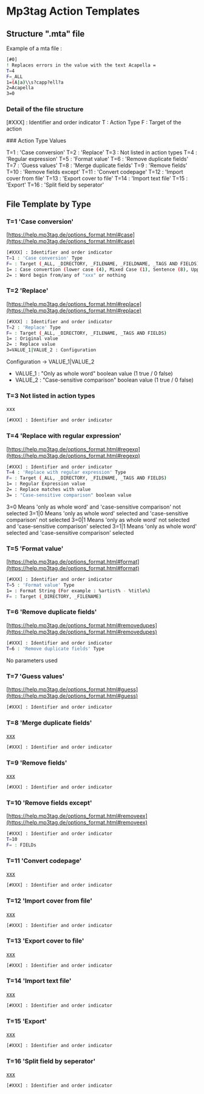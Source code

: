 # Mp3tag Action Templates




## Structure ".mta" file

Example of a mta file : 

```bash
[#0]
! Replaces errors in the value with the text Acapella =
T=4
F=_ALL
1=(A|a)\\s?capp?ell?a
2=Acapella
3=0
```

### Detail of the file structure

[#XXX] : Identifier and order indicator 
T : Action Type
F : Target of the action


### Action Type Values

T=1  : 'Case conversion'
T=2  : 'Replace'
T=3  : Not listed in action types
T=4  : 'Regular expression'
T=5  : 'Format value'
T=6  : 'Remove duplicate fields'
T=7  : 'Guess values'
T=8  : 'Merge duplicate fields'
T=9  : 'Remove fields'
T=10 : 'Remove fields except'
T=11 : 'Convert codepage'
T=12 : 'Import cover from file'
T=13 : 'Export cover to file'
T=14 : 'Import text file'
T=15 : 'Export'
T=16 : 'Split field by seperator'



## File Template by Type



### T=1 'Case conversion'

[https://help.mp3tag.de/options_format.html#case](https://help.mp3tag.de/options_format.html#case)

```bash
[#XXX] : Identifier and order indicator
T=1 : 'Case conversion' Type
F= : Target (_ALL, _DIRECTORY, _FILENAME, _FIELDNAME, _TAGS AND FIELDS)
1= : Case convertion (lower case (4), Mixed Case (1), Sentence (8), Upper Case (2))
2= : Word begin from/any of "xxx" or nothing
```


### T=2 'Replace'

[https://help.mp3tag.de/options_format.html#replace](https://help.mp3tag.de/options_format.html#replace)

```bash
[#XXX] : Identifier and order indicator
T=2 : 'Replace' Type
F= : Target (_ALL, _DIRECTORY, _FILENAME, _TAGS AND FIELDS)
1= : Original value
2= : Replace value
3=VALUE_1|VALUE_2 : Configuration
```

Configuration -> VALUE_1|VALUE_2

* VALUE_1 : "Only as whole word" boolean value (1 true / 0 false)
* VALUE_2 : "Case-sensitive comparison" boolean value (1 true / 0 false)


### T=3 Not listed in action types

xxx

```bash
[#XXX] : Identifier and order indicator 

```


### T=4 'Replace with regular expression'

[https://help.mp3tag.de/options_format.html#regexp](https://help.mp3tag.de/options_format.html#regexp)

```bash
[#XXX] : Identifier and order indicator 
T=4 : 'Replace with regular expression' Type
F= : Target (_ALL, _DIRECTORY, _FILENAME, _TAGS AND FIELDS)
1= : Regular Expression value
2= : Replace matches with value
3= : "Case-sensitive comparison" boolean value
```

3=0 Means 'only as whole word' and 'case-sensitive comparison' not selected
3=1|0 Means 'only as whole word' selected and 'case-sensitive comparison' not selected
3=0|1 Means 'only as whole word' not selected and 'case-sensitive comparison' selected
3=1|1 Means 'only as whole word' selected and 'case-sensitive comparison' selected


### T=5 'Format value'

[https://help.mp3tag.de/options_format.html#format](https://help.mp3tag.de/options_format.html#format)

```bash
[#XXX] : Identifier and order indicator 
T=5 : 'Format value' Type
1= : Format String (For example : %artist% - %title%)
F= : Target (_DIRECTORY, _FILENAME)
```


### T=6 'Remove duplicate fields'

[https://help.mp3tag.de/options_format.html#removedupes](https://help.mp3tag.de/options_format.html#removedupes)

```bash
[#XXX] : Identifier and order indicator 
T=6 : 'Remove duplicate fields' Type
```

No parameters used


### T=7 'Guess values'

[https://help.mp3tag.de/options_format.html#guess](https://help.mp3tag.de/options_format.html#guess)

```bash
[#XXX] : Identifier and order indicator 

```


### T=8 'Merge duplicate fields'

[xxx](xxx)

```bash
[#XXX] : Identifier and order indicator 

```


### T=9 'Remove fields'

[xxx](xxx)

```bash
[#XXX] : Identifier and order indicator 

```


### T=10 'Remove fields except'

[https://help.mp3tag.de/options_format.html#removeex](https://help.mp3tag.de/options_format.html#removeex)

```bash
[#XXX] : Identifier and order indicator 
T=10
F= : FIELDs
```


### T=11 'Convert codepage'

[xxx](xxx)

```bash
[#XXX] : Identifier and order indicator 

```


### T=12 'Import cover from file'

[xxx](xxx)

```bash
[#XXX] : Identifier and order indicator 

```


### T=13 'Export cover to file'

[xxx](xxx)

```bash
[#XXX] : Identifier and order indicator 

```


### T=14 'Import text file'

[xxx](xxx)

```bash
[#XXX] : Identifier and order indicator 

```


### T=15 'Export'

[xxx](xxx)

```bash
[#XXX] : Identifier and order indicator 

```


### T=16 'Split field by seperator'

[xxx](xxx)

```bash
[#XXX] : Identifier and order indicator 

```
